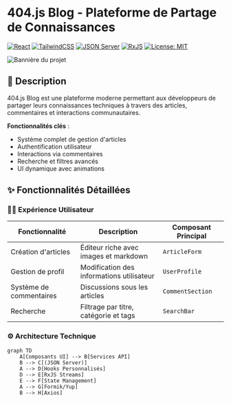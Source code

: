 # 404.js Blog - Plateforme de Partage de Connaissances

[![React](https://img.shields.io/badge/React-18.2.0-blue?logo=react)](https://reactjs.org/)
[![TailwindCSS](https://img.shields.io/badge/TailwindCSS-3.3.0-38B2AC?logo=tailwind-css)](https://tailwindcss.com/)
[![JSON Server](https://img.shields.io/badge/JSON_Server-0.17.0-000000?logo=json)](https://github.com/typicode/json-server)
[![RxJS](https://img.shields.io/badge/RxJS-7.5.0-B7178C?logo=reactivex)](https://rxjs.dev/)
[![License: MIT](https://img.shields.io/badge/License-MIT-green.svg)](https://opensource.org/licenses/MIT)

![Bannière du projet](https://i.imgur.com/VxJyGQb.png)

## 📝 Description

404.js Blog est une plateforme moderne permettant aux développeurs de partager leurs connaissances techniques à travers des articles, commentaires et interactions communautaires.

**Fonctionnalités clés** :
- Système complet de gestion d'articles
- Authentification utilisateur
- Interactions via commentaires
- Recherche et filtres avancés
- UI dynamique avec animations

## ✨ Fonctionnalités Détaillées

### 🧑‍💻 Expérience Utilisateur
| Fonctionnalité | Description | Composant Principal |
|---------------|------------|---------------------|
| Création d'articles | Éditeur riche avec images et markdown | `ArticleForm` |
| Gestion de profil | Modification des informations utilisateur | `UserProfile` |
| Système de commentaires | Discussions sous les articles | `CommentSection` |
| Recherche | Filtrage par titre, catégorie et tags | `SearchBar` |

### ⚙️ Architecture Technique
```mermaid
graph TD
    A[Composants UI] --> B[Services API]
    B --> C[(JSON Server)]
    A --> D[Hooks Personnalisés]
    D --> E[RxJS Streams]
    E --> F[State Management]
    A --> G[Formik/Yup]
    B --> H[Axios]
